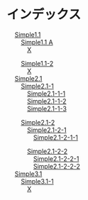 # インデックス
&emsp; [Simple1.1](simple1_anchor.md#SS_1)  
&emsp;&emsp; [Simple1.1 A](simple1_anchor.md#SS_1_1)  
&emsp;&emsp;&emsp; [X](simple1_anchor.md#SS_1_1_1)  

&emsp;&emsp; [Simple1.1-2](simple1_anchor.md#SS_1_2)  
&emsp;&emsp;&emsp; [X](simple1_anchor.md#SS_1_2_1)  
&emsp; [Simple2.1](simple2_anchor.md#SS_1)  
&emsp;&emsp; [Simple2.1-1](simple2_anchor.md#SS_1_1)  
&emsp;&emsp;&emsp; [Simple2.1-1-1](simple2_anchor.md#SS_1_1_1)  
&emsp;&emsp;&emsp; [Simple2.1-1-2](simple2_anchor.md#SS_1_1_2)  
&emsp;&emsp;&emsp; [Simple2.1-1-3](simple2_anchor.md#SS_1_1_3)  

&emsp;&emsp; [Simple2.1-2](simple2_anchor.md#SS_1_2)  
&emsp;&emsp;&emsp; [Simple2.1-2-1](simple2_anchor.md#SS_1_2_1)  
&emsp;&emsp;&emsp;&emsp; [Simple2.1-2-1-1](simple2_anchor.md#SS_1_2_1_1)  

&emsp;&emsp;&emsp; [Simple2.1-2-2](simple2_anchor.md#SS_1_2_2)  
&emsp;&emsp;&emsp;&emsp; [Simple2.1-2-2-1](simple2_anchor.md#SS_1_2_2_1)  
&emsp;&emsp;&emsp;&emsp; [Simple2.1-2-2-2](simple2_anchor.md#SS_1_2_2_2)  
&emsp; [Simple3.1](simple3_anchor.md#SS_1)  
&emsp;&emsp; [Simple3.1-1](simple3_anchor.md#SS_1_1)  
&emsp;&emsp;&emsp; [X](simple3_anchor.md#SS_1_1_1)  
  
  
